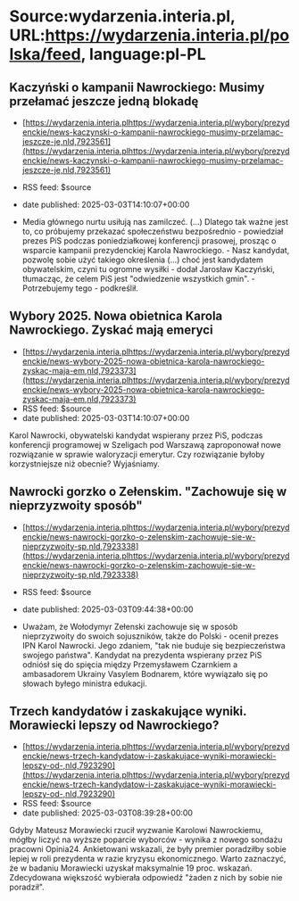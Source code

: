 # Source:wydarzenia.interia.pl, URL:https://wydarzenia.interia.pl/polska/feed, language:pl-PL

## Kaczyński o kampanii Nawrockiego: Musimy przełamać jeszcze jedną blokadę
 - [https://wydarzenia.interia.plhttps://wydarzenia.interia.pl/wybory/prezydenckie/news-kaczynski-o-kampanii-nawrockiego-musimy-przelamac-jeszcze-je,nId,7923561](https://wydarzenia.interia.plhttps://wydarzenia.interia.pl/wybory/prezydenckie/news-kaczynski-o-kampanii-nawrockiego-musimy-przelamac-jeszcze-je,nId,7923561)
 - RSS feed: $source
 - date published: 2025-03-03T14:10:07+00:00

- Media głównego nurtu usiłują nas zamilczeć. (...) Dlatego tak ważne jest to, co próbujemy przekazać społeczeństwu bezpośrednio - powiedział prezes PiS podczas poniedziałkowej konferencji prasowej, prosząc o wsparcie kampanii prezydenckiej Karola Nawrockiego. - Nasz kandydat, pozwolę sobie użyć takiego określenia (...) choć jest kandydatem obywatelskim, czyni tu ogromne wysiłki - dodał Jarosław Kaczyński, tłumacząc, że celem PiS jest "odwiedzenie wszystkich gmin". - Potrzebujemy tego - podkreślił.

## Wybory 2025. Nowa obietnica Karola Nawrockiego. Zyskać mają emeryci
 - [https://wydarzenia.interia.plhttps://wydarzenia.interia.pl/wybory/prezydenckie/news-wybory-2025-nowa-obietnica-karola-nawrockiego-zyskac-maja-em,nId,7923373](https://wydarzenia.interia.plhttps://wydarzenia.interia.pl/wybory/prezydenckie/news-wybory-2025-nowa-obietnica-karola-nawrockiego-zyskac-maja-em,nId,7923373)
 - RSS feed: $source
 - date published: 2025-03-03T14:10:07+00:00

Karol Nawrocki, obywatelski kandydat wspierany przez PiS, podczas konferencji programowej w Szeligach pod Warszawą zaproponował nowe rozwiązanie w sprawie waloryzacji emerytur. Czy rozwiązanie byłoby korzystniejsze niż obecnie? Wyjaśniamy.

## Nawrocki gorzko o Zełenskim. "Zachowuje się w nieprzyzwoity sposób"
 - [https://wydarzenia.interia.plhttps://wydarzenia.interia.pl/wybory/prezydenckie/news-nawrocki-gorzko-o-zelenskim-zachowuje-sie-w-nieprzyzwoity-sp,nId,7923338](https://wydarzenia.interia.plhttps://wydarzenia.interia.pl/wybory/prezydenckie/news-nawrocki-gorzko-o-zelenskim-zachowuje-sie-w-nieprzyzwoity-sp,nId,7923338)
 - RSS feed: $source
 - date published: 2025-03-03T09:44:38+00:00

- Uważam, że Wołodymyr Zełenski zachowuje się w sposób nieprzyzwoity do swoich sojuszników, także do Polski - ocenił prezes IPN Karol Nawrocki. Jego zdaniem, "tak nie buduje się bezpieczeństwa swojego państwa". Kandydat na prezydenta wspierany przez PiS odniósł się do spięcia między Przemysławem Czarnkiem a ambasadorem Ukrainy Vasylem Bodnarem, które wywiązało się po słowach byłego ministra edukacji.

## Trzech kandydatów i zaskakujące wyniki. Morawiecki lepszy od Nawrockiego?
 - [https://wydarzenia.interia.plhttps://wydarzenia.interia.pl/wybory/prezydenckie/news-trzech-kandydatow-i-zaskakujace-wyniki-morawiecki-lepszy-od-,nId,7923290](https://wydarzenia.interia.plhttps://wydarzenia.interia.pl/wybory/prezydenckie/news-trzech-kandydatow-i-zaskakujace-wyniki-morawiecki-lepszy-od-,nId,7923290)
 - RSS feed: $source
 - date published: 2025-03-03T08:39:28+00:00

Gdyby Mateusz Morawiecki rzucił wyzwanie Karolowi Nawrockiemu, mógłby liczyć na wyższe poparcie wyborców - wynika z nowego sondażu pracowni Opinia24. Ankietowani wskazali, że były premier poradziłby sobie lepiej w roli prezydenta w razie kryzysu ekonomicznego. Warto zaznaczyć, że w badaniu Morawiecki uzyskał maksymalnie 19 proc. wskazań. Zdecydowana większość wybierała odpowiedź "żaden z nich by sobie nie poradził".

